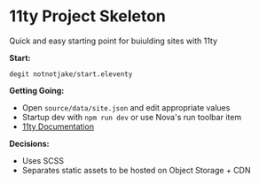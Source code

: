 # 11ty Project Skeleton

Quick and easy starting point for buiulding sites with 11ty

**Start:**
```
degit notnotjake/start.eleventy
```

**Getting Going:**
- Open `source/data/site.json` and edit appropriate values
- Startup dev with `npm run dev` or use Nova's run toolbar item
- [11ty Documentation](https://www.11ty.dev/docs/)

**Decisions:**
- Uses SCSS
- Separates static assets to be hosted on Object Storage + CDN
